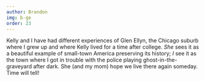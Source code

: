 ```yaml
---
author: Brandon
img: b-ge
order: 23
---
```


Kelly and I have had different experiences of Glen Ellyn, the Chicago suburb where I grew up and where Kelly lived for a time after college. _She_ sees it as a beautiful example of small-town America preserving its history; _I_ see it as the town where I got in trouble with the police playing ghost-in-the-graveyard after dark. She (and my mom) hope we live there again someday. Time will tell!
